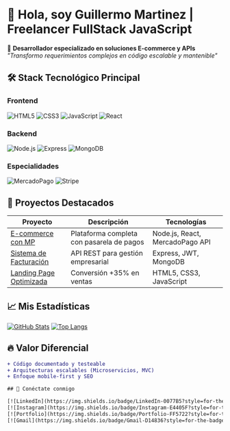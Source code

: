 # 👋 Hola, soy Guillermo Martinez | Freelancer FullStack JavaScript

🚀 **Desarrollador especializado en soluciones E-commerce y APIs**  
*"Transformo requerimientos complejos en código escalable y mantenible"*

## 🛠️ Stack Tecnológico Principal

### Frontend
![HTML5](https://img.shields.io/badge/HTML5-E34F26?style=for-the-badge&logo=html5&logoColor=white)
![CSS3](https://img.shields.io/badge/CSS3-1572B6?style=for-the-badge&logo=css3&logoColor=white)
![JavaScript](https://img.shields.io/badge/JavaScript-F7DF1E?style=for-the-badge&logo=javascript&logoColor=black)
![React](https://img.shields.io/badge/React-20232A?style=for-the-badge&logo=react&logoColor=61DAFB)

### Backend
![Node.js](https://img.shields.io/badge/Node.js-339933?style=for-the-badge&logo=nodedotjs&logoColor=white)
![Express](https://img.shields.io/badge/Express.js-000000?style=for-the-badge&logo=express&logoColor=white)
![MongoDB](https://img.shields.io/badge/MongoDB-4EA94B?style=for-the-badge&logo=mongodb&logoColor=white)

### Especialidades
![MercadoPago](https://img.shields.io/badge/MercadoPago-00B1EA?style=for-the-badge&logo=mercadopago&logoColor=white)
![Stripe](https://img.shields.io/badge/Stripe-008CDD?style=for-the-badge&logo=stripe&logoColor=white)

## 💼 Proyectos Destacados

| Proyecto | Descripción | Tecnologías |
|----------|-------------|-------------|
| [E-commerce con MP](#) | Plataforma completa con pasarela de pagos | Node.js, React, MercadoPago API |
| [Sistema de Facturación](#) | API REST para gestión empresarial | Express, JWT, MongoDB |
| [Landing Page Optimizada](#) | Conversión +35% en ventas | HTML5, CSS3, JavaScript |

## 📈 Mis Estadísticas

[![GitHub Stats](https://github-readme-stats.vercel.app/api?username=tunombre&show_icons=true&theme=radical)](https://github.com/martinezlevin)
[![Top Langs](https://github-readme-stats.vercel.app/api/top-langs/?username=tunombre&layout=compact&theme=radical)](https://github.com/martinezlevin)

## 🔥 Valor Diferencial

```diff
+ Código documentado y testeable
+ Arquitecturas escalables (Microservicios, MVC)
+ Enfoque mobile-first y SEO

## 🌟 Conéctate conmigo

[![LinkedIn](https://img.shields.io/badge/LinkedIn-0077B5?style=for-the-badge&logo=linkedin&logoColor=white)]([https://linkedin.com/in/tuperfil](https://www.linkedin.com/in/martinezlevin/))
[![Instagram](https://img.shields.io/badge/Instagram-E4405F?style=for-the-badge&logo=instagram&logoColor=white)]([https://instagram.com/tuusuari](https://www.instagram.com/guillemartinezlevin/)o)
[![Portfolio](https://img.shields.io/badge/Portfolio-FF5722?style=for-the-badge&logo=google-chrome&logoColor=white)]([https://tuportfolio.com](https://portfolio-guillermo-martinez.netlify.app/))
[![Gmail](https://img.shields.io/badge/Gmail-D14836?style=for-the-badge&logo=gmail&logoColor=white)](mailto:gdmlevin@gmail.com)
